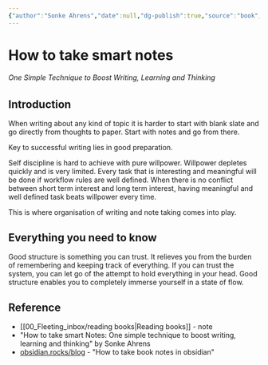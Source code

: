 ```yaml
---
{"author":"Sonke Ahrens","date":null,"dg-publish":true,"source":"book","tags":["productivity","writing"],"title":"How to take smart notes","type":"reference","URL":null,"permalink":"/01-reference/productivity/how-to-take-smart-notes/","dgPassFrontmatter":true}
---
```



# How to take smart notes

###### One Simple Technique to Boost Writing, Learning and Thinking

## Introduction

When writing about any kind of topic it is harder to start with blank slate and go directly from thoughts to paper. Start with notes and go from there.

Key to successful writing lies in good preparation.

Self discipline is hard to achieve with pure willpower. Willpower depletes quickly and is very limited. Every task that is interesting and meaningful will be done if workflow rules are well defined. When there is no conflict between short term interest and long term interest, having meaningful and well defined task beats willpower every time.

This is where organisation of writing and note taking comes into play.

## Everything you need to know

Good structure is something you can trust. It relieves you from the burden of remembering and keeping track of everything. If you can trust the system, you can let go of the attempt to hold everything in your head. Good structure enables you to completely immerse yourself in a state of flow.

## Reference

- [[00_Fleeting_inbox/reading books\|Reading books]] - note
- "How to take smart Notes: One simple technique to boost writing, learning and thinking" by Sonke Ahrens
-  [obsidian.rocks/blog](https://obsidian.rocks/how-to-take-book-notes-in-obsidian/) - "How to take book notes in obsidian"
